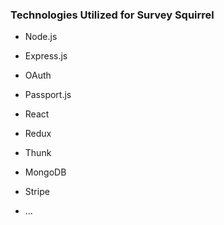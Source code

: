 ### Technologies Utilized for Survey Squirrel

* Node.js

* Express.js

* OAuth

* Passport.js

* React

* Redux

* Thunk

* MongoDB

* Stripe

* ...